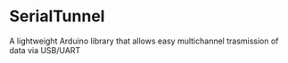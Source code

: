 # SerialTunnel
A lightweight Arduino library that allows easy multichannel trasmission of data via USB/UART
